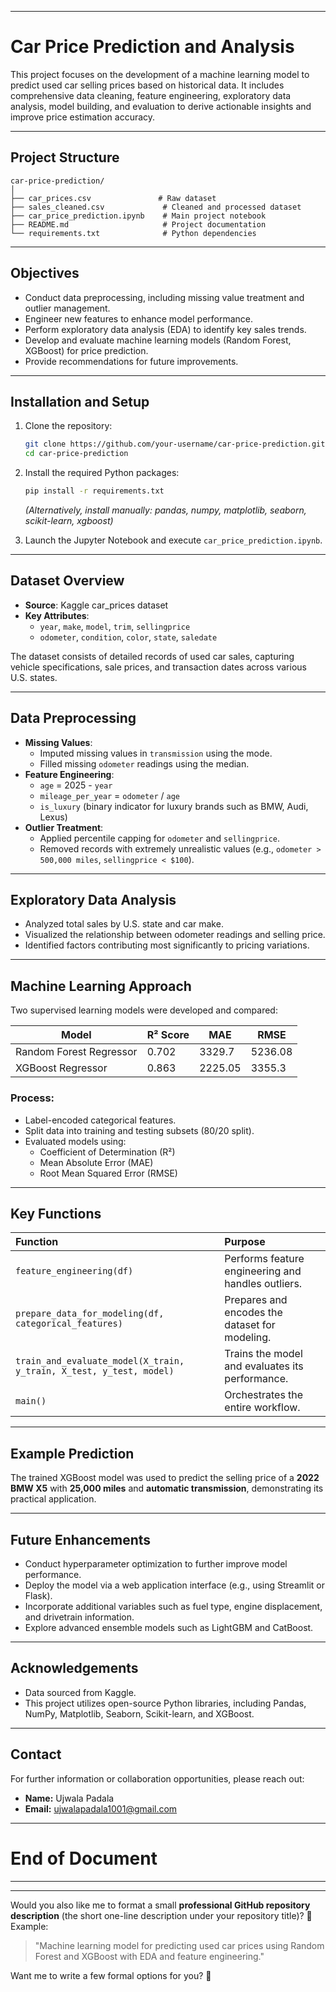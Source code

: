 
---

# Car Price Prediction and Analysis

This project focuses on the development of a machine learning model to predict used car selling prices based on historical data. It includes comprehensive data cleaning, feature engineering, exploratory data analysis, model building, and evaluation to derive actionable insights and improve price estimation accuracy.

---

## Project Structure

```
car-price-prediction/
│
├── car_prices.csv               # Raw dataset
├── sales_cleaned.csv             # Cleaned and processed dataset
├── car_price_prediction.ipynb    # Main project notebook
├── README.md                     # Project documentation
└── requirements.txt              # Python dependencies
```

---

## Objectives

- Conduct data preprocessing, including missing value treatment and outlier management.
- Engineer new features to enhance model performance.
- Perform exploratory data analysis (EDA) to identify key sales trends.
- Develop and evaluate machine learning models (Random Forest, XGBoost) for price prediction.
- Provide recommendations for future improvements.

---

## Installation and Setup

1. Clone the repository:
   ```bash
   git clone https://github.com/your-username/car-price-prediction.git
   cd car-price-prediction
   ```

2. Install the required Python packages:
   ```bash
   pip install -r requirements.txt
   ```
   *(Alternatively, install manually: pandas, numpy, matplotlib, seaborn, scikit-learn, xgboost)*

3. Launch the Jupyter Notebook and execute `car_price_prediction.ipynb`.

---

## Dataset Overview

- **Source**: Kaggle car_prices dataset
- **Key Attributes**:
  - `year`, `make`, `model`, `trim`, `sellingprice`
  - `odometer`, `condition`, `color`, `state`, `saledate`
  
The dataset consists of detailed records of used car sales, capturing vehicle specifications, sale prices, and transaction dates across various U.S. states.

---

## Data Preprocessing

- **Missing Values**:
  - Imputed missing values in `transmission` using the mode.
  - Filled missing `odometer` readings using the median.
- **Feature Engineering**:
  - `age` = 2025 - `year`
  - `mileage_per_year` = `odometer` / `age`
  - `is_luxury` (binary indicator for luxury brands such as BMW, Audi, Lexus)
- **Outlier Treatment**:
  - Applied percentile capping for `odometer` and `sellingprice`.
  - Removed records with extremely unrealistic values (e.g., `odometer > 500,000 miles`, `sellingprice < $100`).

---

## Exploratory Data Analysis

- Analyzed total sales by U.S. state and car make.
- Visualized the relationship between odometer readings and selling price.
- Identified factors contributing most significantly to pricing variations.

---

## Machine Learning Approach

Two supervised learning models were developed and compared:

| Model              | R² Score | MAE  | RMSE |
|--------------------|----------|------|------|
| Random Forest Regressor | 0.702 | 3329.7  | 5236.08  |
| XGBoost Regressor       | 0.863 | 2225.05  | 3355.3  |

### Process:
- Label-encoded categorical features.
- Split data into training and testing subsets (80/20 split).
- Evaluated models using:
  - Coefficient of Determination (R²)
  - Mean Absolute Error (MAE)
  - Root Mean Squared Error (RMSE)

---

## Key Functions

| Function | Purpose |
|:---|:---|
| `feature_engineering(df)` | Performs feature engineering and handles outliers. |
| `prepare_data_for_modeling(df, categorical_features)` | Prepares and encodes the dataset for modeling. |
| `train_and_evaluate_model(X_train, y_train, X_test, y_test, model)` | Trains the model and evaluates its performance. |
| `main()` | Orchestrates the entire workflow. |

---

## Example Prediction

The trained XGBoost model was used to predict the selling price of a **2022 BMW X5** with **25,000 miles** and **automatic transmission**, demonstrating its practical application.

---

## Future Enhancements

- Conduct hyperparameter optimization to further improve model performance.
- Deploy the model via a web application interface (e.g., using Streamlit or Flask).
- Incorporate additional variables such as fuel type, engine displacement, and drivetrain information.
- Explore advanced ensemble models such as LightGBM and CatBoost.

---

## Acknowledgements

- Data sourced from Kaggle.
- This project utilizes open-source Python libraries, including Pandas, NumPy, Matplotlib, Seaborn, Scikit-learn, and XGBoost.

---

## Contact

For further information or collaboration opportunities, please reach out:

- **Name:** Ujwala Padala  
- **Email:** ujwalapadala1001@gmail.com    

---

# End of Document

---

---

Would you also like me to format a small **professional GitHub repository description** (the short one-line description under your repository title)? 🎯  
Example:  
> "Machine learning model for predicting used car prices using Random Forest and XGBoost with EDA and feature engineering."

Want me to write a few formal options for you? 🚀
